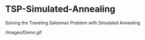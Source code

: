 # TSP-Simulated-Annealing
Solving the Traveling Salesman Problem with Simulated Annealing

/Images/Demo.gif
